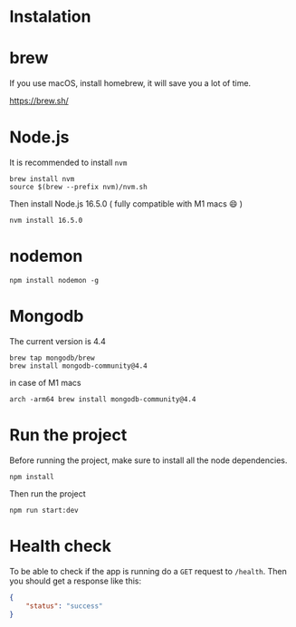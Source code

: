# Instalation

# brew

If you use macOS, install homebrew, it will save you a lot of time.

https://brew.sh/

# Node.js

It is recommended to install `nvm`

```brew update
brew install nvm
source $(brew --prefix nvm)/nvm.sh
```

Then install Node.js 16.5.0 ( fully compatible with M1 macs 😄 )

```
nvm install 16.5.0
```

# nodemon

```
npm install nodemon -g
```

# Mongodb

The current version is 4.4

```
brew tap mongodb/brew
brew install mongodb-community@4.4
```

in case of M1 macs

```
arch -arm64 brew install mongodb-community@4.4
```

# Run the project

Before running the project, make sure to install all the node dependencies.

```
npm install
```

Then run the project

```
npm run start:dev
```

# Health check

To be able to check if the app is running do a `GET` request to `/health`.
Then you should get a response like this:

```JSON
{
    "status": "success"
}
```

